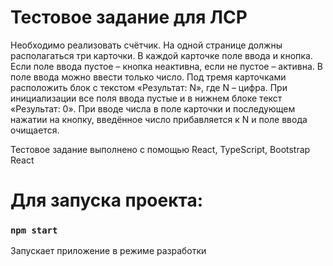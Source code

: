 # Тестовое задание для ЛСР

Необходимо реализовать счётчик.
На одной странице должны располагаться три карточки.
В каждой карточке поле ввода и кнопка. Если поле ввода пустое – кнопка неактивна, если не пустое – активна. В поле ввода можно ввести только число.
Под тремя карточками расположить блок с текстом «Результат: N», где N – цифра.
При инициализации все поля ввода пустые и в нижнем блоке текст «Результат: 0».
При вводе числа в поле карточки и последующем нажатии на кнопку, введённое число прибавляется к N и поле ввода очищается.

Тестовое задание выполнено с помощью React, TypeScript, Bootstrap React

# Для запуска проекта:

### `npm start`

Запускает приложение в режиме разработки
